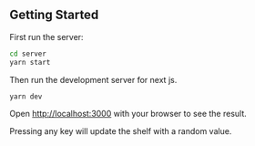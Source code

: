 ## Getting Started

First run the server:
```bash
cd server
yarn start
```

Then run the development server for next js.

```bash
yarn dev
```

Open [http://localhost:3000](http://localhost:3000) with your browser to see the result.

Pressing any key will update the shelf with a random value.
